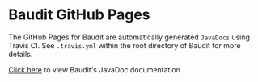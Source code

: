 # Baudit GitHub Pages

The GitHub Pages for Baudit are automatically generated `JavaDocs` using 
Travis CI. See `.travis.yml` within the root directory of Baudit for more
details.

[Click here](https://cmput301f18t16.github.io/Baudit/) to view Baudit's 
JavaDoc documentation 